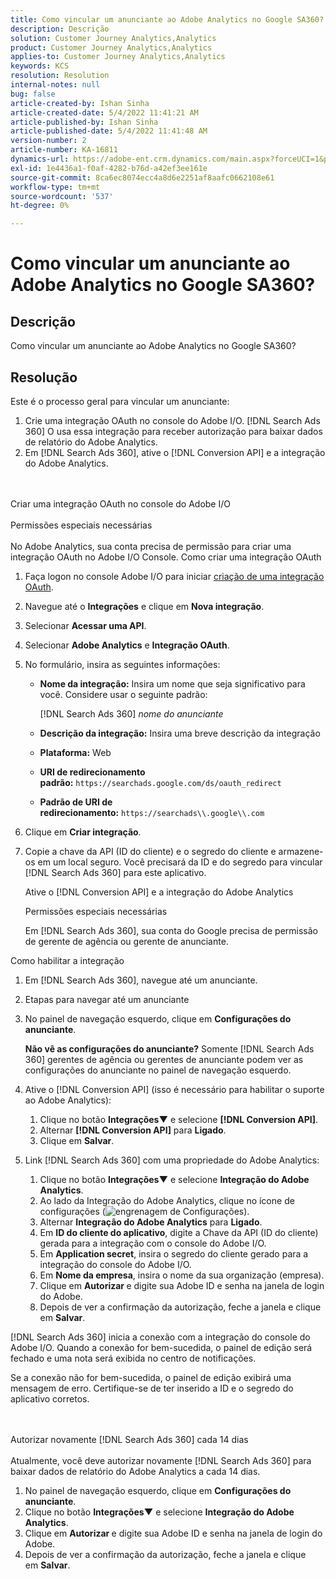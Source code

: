```yaml
---
title: Como vincular um anunciante ao Adobe Analytics no Google SA360?
description: Descrição
solution: Customer Journey Analytics,Analytics
product: Customer Journey Analytics,Analytics
applies-to: Customer Journey Analytics,Analytics
keywords: KCS
resolution: Resolution
internal-notes: null
bug: false
article-created-by: Ishan Sinha
article-created-date: 5/4/2022 11:41:21 AM
article-published-by: Ishan Sinha
article-published-date: 5/4/2022 11:41:48 AM
version-number: 2
article-number: KA-16811
dynamics-url: https://adobe-ent.crm.dynamics.com/main.aspx?forceUCI=1&pagetype=entityrecord&etn=knowledgearticle&id=2e22a71b-9fcb-ec11-a7b5-6045bd00db25
exl-id: 1e4436a1-f0af-4282-b76d-a42ef3ee161e
source-git-commit: 8ca6ec8074ecc4a8d6e2251af8aafc0662108e61
workflow-type: tm+mt
source-wordcount: '537'
ht-degree: 0%

---
```


# Como vincular um anunciante ao Adobe Analytics no Google SA360?

## Descrição


Como vincular um anunciante ao Adobe Analytics no Google SA360?


## Resolução


Este é o processo geral para vincular um anunciante:

1. Crie uma integração OAuth no console do Adobe I/O. [!DNL Search Ads 360] O usa essa integração para receber autorização para baixar dados de relatório do Adobe Analytics.
1. Em [!DNL Search Ads 360], ative o [!DNL Conversion API] e a integração do Adobe Analytics.

<br><br>Criar uma integração OAuth no console do Adobe I/O<br><br>Permissões especiais necessárias<br><br>
No Adobe Analytics, sua conta precisa de permissão para criar uma integração OAuth no Adobe I/O Console.
Como criar uma integração OAuth
1. Faça logon no console Adobe I/O para iniciar [criação de uma integração OAuth](https://www.adobe.io/authentication/auth-methods.html#!AdobeDocs/adobeio-auth/master/AuthenticationOverview/OAuthIntegration.md).
1. Navegue até o <b>Integrações</b> e clique em <b>Nova integração</b>.
1. Selecionar <b>Acessar uma API</b>.
1. Selecionar <b>Adobe Analytics</b> e <b>Integração OAuth</b>.
1. No formulário, insira as seguintes informações:
   - <b>Nome da integração:</b> Insira um nome que seja significativo para você. Considere usar o seguinte padrão:

      [!DNL Search Ads 360] *nome do anunciante*

   - <b>Descrição da integração:</b> Insira uma breve descrição da integração
   - <b>Plataforma:</b> Web
   - <b>URI de redirecionamento padrão:</b> `https://searchads.google.com/ds/oauth_redirect`
   - <b>Padrão de URI de redirecionamento:</b> `https://searchads\\.google\\.com`

1. Clique em <b>Criar integração</b>.
1. Copie a chave da API (ID do cliente) e o segredo do cliente e armazene-os em um local seguro. Você precisará da ID e do segredo para vincular [!DNL Search Ads 360] para este aplicativo.

   Ative o [!DNL Conversion API] e a integração do Adobe Analytics

   Permissões especiais necessárias

   Em [!DNL Search Ads 360], sua conta do Google precisa de permissão de gerente de agência ou gerente de anunciante.

Como habilitar a integração

1. Em [!DNL Search Ads 360], navegue até um anunciante.
1. Etapas para navegar até um anunciante
1. No painel de navegação esquerdo, clique em <b>Configurações do anunciante</b>.

   <b>Não vê as configurações do anunciante?</b> Somente [!DNL Search Ads 360] gerentes de agência ou gerentes de anunciante podem ver as configurações do anunciante no painel de navegação esquerdo.

1. Ative o [!DNL Conversion API] (isso é necessário para habilitar o suporte ao Adobe Analytics):

   1. Clique no botão <b>Integrações▼</b> e selecione <b>[!DNL Conversion API]</b>.
   1. Alternar <b>[!DNL Conversion API]</b> para <b>Ligado</b>.
   1. Clique em <b>Salvar</b>.

1. Link [!DNL Search Ads 360] com uma propriedade do Adobe Analytics:

   1. Clique no botão <b>Integrações▼</b> e selecione <b>Integração do Adobe Analytics</b>.
   1. Ao lado da Integração do Adobe Analytics, clique no ícone de configurações (![engrenagem de Configurações](https://lh3.googleusercontent.com/epGzW5mbor9RE_qz89J5G7pIHHCI0kfzQSMglH7hxWZlWkyoRtS1urgdIttMd71uOtk=w18 "engrenagem de Configurações")).
   1. Alternar <b>Integração do Adobe Analytics</b> para <b>Ligado</b>.
   1. Em <b>ID do cliente do aplicativo</b>, digite a Chave da API (ID do cliente) gerada para a integração com o console do Adobe I/O.
   1. Em <b>Application secret</b>, insira o segredo do cliente gerado para a integração do console do Adobe I/O.
   1. Em <b>Nome da empresa</b>, insira o nome da sua organização (empresa).
   1. Clique em <b>Autorizar </b>e digite sua Adobe ID e senha na janela de login do Adobe.
   1. Depois de ver a confirmação da autorização, feche a janela e clique em <b>Salvar</b>.

[!DNL Search Ads 360] inicia a conexão com a integração do console do Adobe I/O. Quando a conexão for bem-sucedida, o painel de edição será fechado e uma nota será exibida no centro de notificações.

Se a conexão não for bem-sucedida, o painel de edição exibirá uma mensagem de erro. Certifique-se de ter inserido a ID e o segredo do aplicativo corretos.

<br><br>Autorizar novamente [!DNL Search Ads 360] cada 14 dias<br><br>
Atualmente, você deve autorizar novamente [!DNL Search Ads 360] para baixar dados de relatório do Adobe Analytics a cada 14 dias.

1. No painel de navegação esquerdo, clique em <b>Configurações do anunciante</b>.
1. Clique no botão <b>Integrações▼</b> e selecione <b>Integração do Adobe Analytics</b>.
1. Clique em <b>Autorizar </b>e digite sua Adobe ID e senha na janela de login do Adobe.
1. Depois de ver a confirmação da autorização, feche a janela e clique em <b>Salvar</b>.
